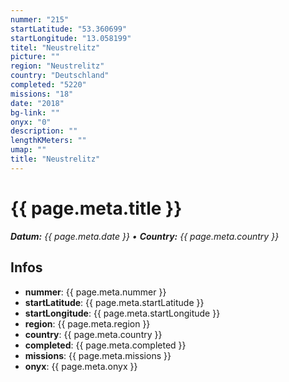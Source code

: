 ```yaml
---
nummer: "215"
startLatitude: "53.360699"
startLongitude: "13.058199"
titel: "Neustrelitz"
picture: ""
region: "Neustrelitz"
country: "Deutschland"
completed: "5220"
missions: "18"
date: "2018"
bg-link: ""
onyx: "0"
description: ""
lengthKMeters: ""
umap: ""
title: "Neustrelitz"
---
```


# {{ page.meta.title }}
_**Datum:** {{ page.meta.date }} • **Country:** {{ page.meta.country }}_

## Infos
- **nummer**: {{ page.meta.nummer }}
- **startLatitude**: {{ page.meta.startLatitude }}
- **startLongitude**: {{ page.meta.startLongitude }}
- **region**: {{ page.meta.region }}
- **country**: {{ page.meta.country }}
- **completed**: {{ page.meta.completed }}
- **missions**: {{ page.meta.missions }}
- **onyx**: {{ page.meta.onyx }}

